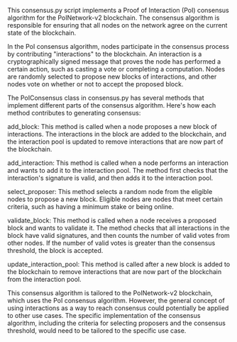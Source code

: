 This consensus.py script implements a Proof of Interaction (PoI) consensus algorithm for the PoINetwork-v2 blockchain. The consensus algorithm is responsible for ensuring that all nodes on the network agree on the current state of the blockchain.

In the PoI consensus algorithm, nodes participate in the consensus process by contributing "interactions" to the blockchain. An interaction is a cryptographically signed message that proves the node has performed a certain action, such as casting a vote or completing a computation. Nodes are randomly selected to propose new blocks of interactions, and other nodes vote on whether or not to accept the proposed block.

The PoIConsensus class in consensus.py has several methods that implement different parts of the consensus algorithm. Here's how each method contributes to generating consensus:

add_block: This method is called when a node proposes a new block of interactions. The interactions in the block are added to the blockchain, and the interaction pool is updated to remove interactions that are now part of the blockchain.

add_interaction: This method is called when a node performs an interaction and wants to add it to the interaction pool. The method first checks that the interaction's signature is valid, and then adds it to the interaction pool.

select_proposer: This method selects a random node from the eligible nodes to propose a new block. Eligible nodes are nodes that meet certain criteria, such as having a minimum stake or being online.

validate_block: This method is called when a node receives a proposed block and wants to validate it. The method checks that all interactions in the block have valid signatures, and then counts the number of valid votes from other nodes. If the number of valid votes is greater than the consensus threshold, the block is accepted.

update_interaction_pool: This method is called after a new block is added to the blockchain to remove interactions that are now part of the blockchain from the interaction pool.

This consensus algorithm is tailored to the PoINetwork-v2 blockchain, which uses the PoI consensus algorithm. However, the general concept of using interactions as a way to reach consensus could potentially be applied to other use cases. The specific implementation of the consensus algorithm, including the criteria for selecting proposers and the consensus threshold, would need to be tailored to the specific use case.
